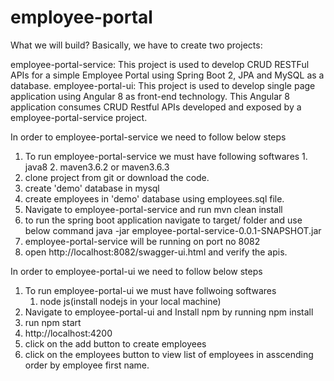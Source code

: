 # employee-portal
What we will build?
Basically, we have to create two projects:

employee-portal-service: This project is used to develop CRUD RESTFul APIs for a simple Employee Portal using Spring Boot 2, JPA and MySQL as a database.
employee-portal-ui: This project is used to develop single page application using Angular 8 as front-end technology. This Angular 8 application consumes CRUD Restful APIs developed and exposed by a employee-portal-service project.

In order to employee-portal-service we need to follow below steps
1. To run employee-portal-service we must have following softwares
		1. java8
		2. maven3.6.2 or maven3.6.3
2. clone project from git or download the code.
3. create 'demo' database in mysql
4. create employees in 'demo' database using employees.sql file.
5. Navigate to employee-portal-service and run mvn clean install
6. to run the spring boot application navigate to target/ folder and use below command
	java -jar employee-portal-service-0.0.1-SNAPSHOT.jar
7. employee-portal-service will be running on port no 8082
8. open http://localhost:8082/swagger-ui.html and verify the apis.

	
In order to employee-portal-ui we need to follow below steps
1. To run employee-portal-ui we must have follwoing softwares
	1. node js(install nodejs in your local machine)
3. Navigate to employee-portal-ui and Install npm by running npm install
4. run npm start
5. http://localhost:4200
6. click on the add button to create employees
7. click on the employees button to view list of employees in asscending order by employee first name.
